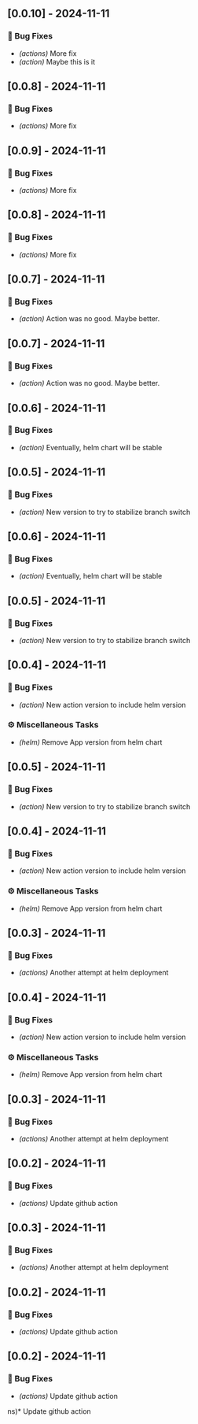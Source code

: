 
## [0.0.10] - 2024-11-11

### 🐛 Bug Fixes

- *(actions)* More fix
- *(action)* Maybe this is it

## [0.0.8] - 2024-11-11

### 🐛 Bug Fixes

- *(actions)* More fix



## [0.0.9] - 2024-11-11

### 🐛 Bug Fixes

- *(actions)* More fix

## [0.0.8] - 2024-11-11

### 🐛 Bug Fixes

- *(actions)* More fix

## [0.0.7] - 2024-11-11

### 🐛 Bug Fixes

- *(action)* Action was no good. Maybe better.



## [0.0.7] - 2024-11-11

### 🐛 Bug Fixes

- *(action)* Action was no good. Maybe better.

## [0.0.6] - 2024-11-11

### 🐛 Bug Fixes

- *(action)* Eventually, helm chart will be stable

## [0.0.5] - 2024-11-11

### 🐛 Bug Fixes

- *(action)* New version to try to stabilize branch switch



## [0.0.6] - 2024-11-11

### 🐛 Bug Fixes

- *(action)* Eventually, helm chart will be stable

## [0.0.5] - 2024-11-11

### 🐛 Bug Fixes

- *(action)* New version to try to stabilize branch switch

## [0.0.4] - 2024-11-11

### 🐛 Bug Fixes

- *(action)* New action version to include helm version

### ⚙️ Miscellaneous Tasks

- *(helm)* Remove App version from helm chart



## [0.0.5] - 2024-11-11

### 🐛 Bug Fixes

- *(action)* New version to try to stabilize branch switch

## [0.0.4] - 2024-11-11

### 🐛 Bug Fixes

- *(action)* New action version to include helm version

### ⚙️ Miscellaneous Tasks

- *(helm)* Remove App version from helm chart

## [0.0.3] - 2024-11-11

### 🐛 Bug Fixes

- *(actions)* Another attempt at helm deployment



## [0.0.4] - 2024-11-11

### 🐛 Bug Fixes

- *(action)* New action version to include helm version

### ⚙️ Miscellaneous Tasks

- *(helm)* Remove App version from helm chart

## [0.0.3] - 2024-11-11

### 🐛 Bug Fixes

- *(actions)* Another attempt at helm deployment

## [0.0.2] - 2024-11-11

### 🐛 Bug Fixes

- *(actions)* Update github action



## [0.0.3] - 2024-11-11

### 🐛 Bug Fixes

- *(actions)* Another attempt at helm deployment

## [0.0.2] - 2024-11-11

### 🐛 Bug Fixes

- *(actions)* Update github action



## [0.0.2] - 2024-11-11

### 🐛 Bug Fixes

- *(actions)* Update github action


ns)* Update github action


